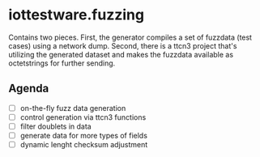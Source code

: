 # iottestware.fuzzing
Contains two pieces. First, the generator compiles a set of fuzzdata (test cases) using a network dump. Second, there is a ttcn3 project that's utilizing the generated dataset and makes the fuzzdata available as octetstrings for further sending.
## Agenda ##
- [ ] on-the-fly fuzz data generation
- [ ] control generation via ttcn3 functions
- [ ] filter doublets in data
- [ ] generate data for more types of fields
- [ ] dynamic lenght checksum adjustment